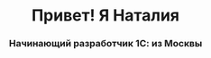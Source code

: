 <div id="header" align="center">
    <h1>Привет! Я Наталия  </h1>
    <h3>Начинающий разработчик 1С: из Москвы</h3>
</div>